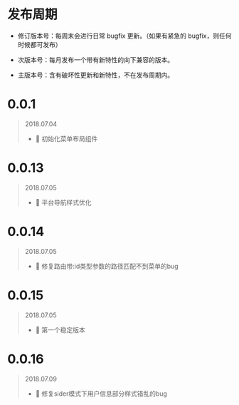 # 发布周期

- 修订版本号：每周末会进行日常 bugfix 更新。（如果有紧急的 bugfix，则任何时候都可发布）

- 次版本号：每月发布一个带有新特性的向下兼容的版本。

- 主版本号：含有破坏性更新和新特性，不在发布周期内。

# 0.0.1
> 2018.07.04
> - 🌟 初始化菜单布局组件

# 0.0.13
> 2018.07.05
> - 💄 平台导航样式优化

# 0.0.14
> 2018.07.05
> - 🐞 修复路由带:id类型参数的路径匹配不到菜单的bug

# 0.0.15
> 2018.07.05
> - 🌟 第一个稳定版本

# 0.0.16
> 2018.07.09
> - 🐞 修复sider模式下用户信息部分样式错乱的bug
